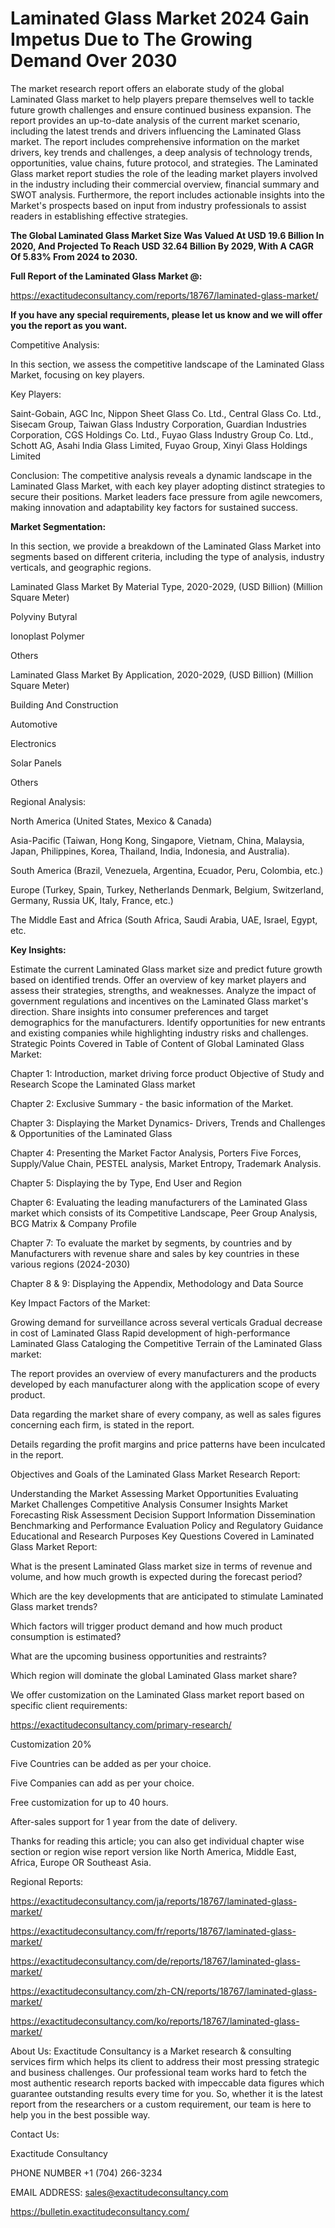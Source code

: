 # Laminated Glass Market 2024 Gain Impetus Due to The Growing Demand Over 2030

The market research report offers an elaborate study of the global Laminated Glass market to help players prepare themselves well to tackle future growth challenges and ensure continued business expansion. The report provides an up-to-date analysis of the current market scenario, including the latest trends and drivers influencing the Laminated Glass market. The report includes comprehensive information on the market drivers, key trends and challenges, a deep analysis of technology trends, opportunities, value chains, future protocol, and strategies. The Laminated Glass market report studies the role of the leading market players involved in the industry including their commercial overview, financial summary and SWOT analysis. Furthermore, the report includes actionable insights into the Market's prospects based on input from industry professionals to assist readers in establishing effective strategies.

**The Global Laminated Glass Market Size Was Valued At USD 19.6 Billion In 2020, And Projected To Reach USD 32.64 Billion By 2029, With A CAGR Of 5.83% From 2024 to 2030.**

**Full Report of the Laminated Glass Market @:**

https://exactitudeconsultancy.com/reports/18767/laminated-glass-market/

**If you have any special requirements, please let us know and we will offer you the report as you want.**

Competitive Analysis:

In this section, we assess the competitive landscape of the Laminated Glass Market, focusing on key players.

Key Players:

Saint-Gobain, AGC Inc, Nippon Sheet Glass Co. Ltd., Central Glass Co. Ltd., Sisecam Group, Taiwan Glass Industry Corporation, Guardian Industries Corporation, CGS Holdings Co. Ltd., Fuyao Glass Industry Group Co. Ltd., Schott AG, Asahi India Glass Limited, Fuyao Group, Xinyi Glass Holdings Limited

Conclusion: The competitive analysis reveals a dynamic landscape in the Laminated Glass Market, with each key player adopting distinct strategies to secure their positions. Market leaders face pressure from agile newcomers, making innovation and adaptability key factors for sustained success.

**Market Segmentation:**

In this section, we provide a breakdown of the Laminated Glass Market into segments based on different criteria, including the type of analysis, industry verticals, and geographic regions.

Laminated Glass Market By Material Type, 2020-2029, (USD Billion) (Million Square Meter)

Polyviny Butyral

Ionoplast Polymer

Others

Laminated Glass Market By Application, 2020-2029, (USD Billion) (Million Square Meter)

Building And Construction

Automotive

Electronics

Solar Panels

Others

Regional Analysis:

North America (United States, Mexico & Canada)

Asia-Pacific (Taiwan, Hong Kong, Singapore, Vietnam, China, Malaysia, Japan, Philippines, Korea, Thailand, India, Indonesia, and Australia).

South America (Brazil, Venezuela, Argentina, Ecuador, Peru, Colombia, etc.)

Europe (Turkey, Spain, Turkey, Netherlands Denmark, Belgium, Switzerland, Germany, Russia UK, Italy, France, etc.)

The Middle East and Africa (South Africa, Saudi Arabia, UAE, Israel, Egypt, etc.

**Key Insights:**

Estimate the current Laminated Glass market size and predict future growth based on identified trends.
Offer an overview of key market players and assess their strategies, strengths, and weaknesses.
Analyze the impact of government regulations and incentives on the Laminated Glass market's direction.
Share insights into consumer preferences and target demographics for the manufacturers.
Identify opportunities for new entrants and existing companies while highlighting industry risks and challenges.
Strategic Points Covered in Table of Content of Global Laminated Glass Market:

Chapter 1: Introduction, market driving force product Objective of Study and Research Scope the Laminated Glass market

Chapter 2: Exclusive Summary - the basic information of the Market.

Chapter 3: Displaying the Market Dynamics- Drivers, Trends and Challenges & Opportunities of the Laminated Glass

Chapter 4: Presenting the Market Factor Analysis, Porters Five Forces, Supply/Value Chain, PESTEL analysis, Market Entropy, Trademark Analysis.

Chapter 5: Displaying the by Type, End User and Region

Chapter 6: Evaluating the leading manufacturers of the Laminated Glass market which consists of its Competitive Landscape, Peer Group Analysis, BCG Matrix & Company Profile

Chapter 7: To evaluate the market by segments, by countries and by Manufacturers with revenue share and sales by key countries in these various regions (2024-2030)

Chapter 8 & 9: Displaying the Appendix, Methodology and Data Source

Key Impact Factors of the Market:

Growing demand for surveillance across several verticals
Gradual decrease in cost of Laminated Glass
Rapid development of high-performance Laminated Glass
Cataloging the Competitive Terrain of the Laminated Glass market:

The report provides an overview of every manufacturers and the products developed by each manufacturer along with the application scope of every product.

Data regarding the market share of every company, as well as sales figures concerning each firm, is stated in the report.

Details regarding the profit margins and price patterns have been inculcated in the report.

Objectives and Goals of the Laminated Glass Market Research Report:

Understanding the Market
Assessing Market Opportunities
Evaluating Market Challenges
Competitive Analysis
Consumer Insights
Market Forecasting
Risk Assessment
Decision Support
Information Dissemination
Benchmarking and Performance Evaluation
Policy and Regulatory Guidance
Educational and Research Purposes
Key Questions Covered in Laminated Glass Market Report:

What is the present Laminated Glass market size in terms of revenue and volume, and how much growth is expected during the forecast period?

Which are the key developments that are anticipated to stimulate Laminated Glass market trends?

Which factors will trigger product demand and how much product consumption is estimated?

What are the upcoming business opportunities and restraints?

Which region will dominate the global Laminated Glass market share?

We offer customization on the Laminated Glass market report based on specific client requirements:

https://exactitudeconsultancy.com/primary-research/

Customization 20%

Five Countries can be added as per your choice.

Five Companies can add as per your choice.

Free customization for up to 40 hours.

After-sales support for 1 year from the date of delivery.

Thanks for reading this article; you can also get individual chapter wise section or region wise report version like North America, Middle East, Africa, Europe OR Southeast Asia.

Regional Reports:

https://exactitudeconsultancy.com/ja/reports/18767/laminated-glass-market/

https://exactitudeconsultancy.com/fr/reports/18767/laminated-glass-market/

https://exactitudeconsultancy.com/de/reports/18767/laminated-glass-market/

https://exactitudeconsultancy.com/zh-CN/reports/18767/laminated-glass-market/

https://exactitudeconsultancy.com/ko/reports/18767/laminated-glass-market/

About Us:
Exactitude Consultancy is a Market research & consulting services firm which helps its client to address their most pressing strategic and business challenges. Our professional team works hard to fetch the most authentic research reports backed with impeccable data figures which guarantee outstanding results every time for you. So, whether it is the latest report from the researchers or a custom requirement, our team is here to help you in the best possible way.

Contact Us:

Exactitude Consultancy

PHONE NUMBER +1 (704) 266-3234

EMAIL ADDRESS: sales@exactitudeconsultancy.com

https://bulletin.exactitudeconsultancy.com/
